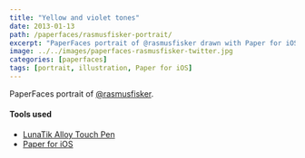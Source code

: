```yaml
---
title: "Yellow and violet tones"
date: 2013-01-13
path: /paperfaces/rasmusfisker-portrait/
excerpt: "PaperFaces portrait of @rasmusfisker drawn with Paper for iOS on an iPad."
image: ../../images/paperfaces-rasmusfisker-twitter.jpg
categories: [paperfaces]
tags: [portrait, illustration, Paper for iOS]
---
```


PaperFaces portrait of [@rasmusfisker](https://twitter.com/rasmusfisker).

#### Tools used

- [LunaTik Alloy Touch Pen](https://www.amazon.com/gp/product/B00821TR7G/ref=as_li_ss_tl?ie=UTF8&tag=mademist-20&linkCode=as2&camp=1789&creative=390957&creativeASIN=B00821TR7G)
- [Paper for iOS](https://paper.bywetransfer.com/)
